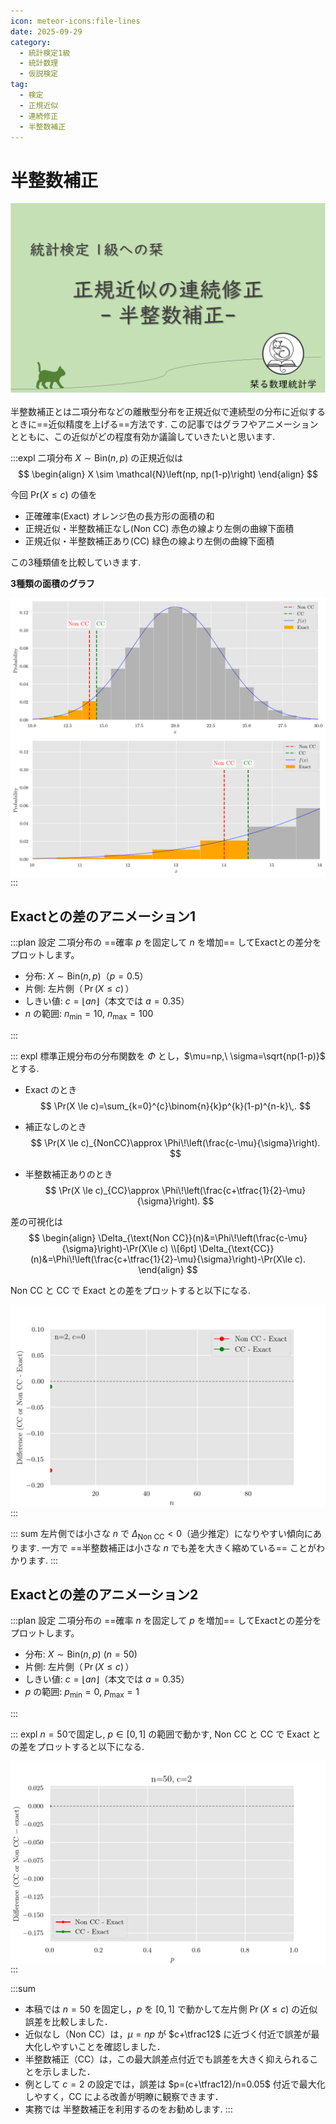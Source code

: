 ```yaml
---
icon: meteor-icons:file-lines
date: 2025-09-29
category:
  - 統計検定1級
  - 統計数理
  - 仮説検定
tag:
  - 検定
  - 正規近似
  - 連続修正
  - 半整数補正
---
```


# 半整数補正
<div style="display: flex; gap: 10px; justify-content: center;">
  <img src="/assets/images/test/continuity_crrection/thumbnail.png" style="max-width: 100%; height: auto;">
</div>

半整数補正とは二項分布などの離散型分布を正規近似で連続型の分布に近似するときに==近似精度を上げる==方法です.
この記事ではグラフやアニメーションとともに、この近似がどの程度有効か議論していきたいと思います.

:::expl
二項分布 $X \sim \mathrm{Bin}(n, p)$ の正規近似は
$$
\begin{align}
X \sim \mathcal{N}\left(np, np(1-p)\right)
\end{align}
$$

今回 $\mathrm{Pr}(X \leq c)$ の値を
- 正確確率(Exact) オレンジ色の長方形の面積の和
- 正規近似・半整数補正なし(Non CC) 赤色の線より左側の曲線下面積
- 正規近似・半整数補正あり(CC) 緑色の線より左側の曲線下面積

この3種類値を比較していきます.

**3種類の面積のグラフ**
<div style="display: flex; gap: 10px; justify-content: center;">
  <img src="/assets/images/test/continuity_crrection/continuity_correction.png" style="max-width: 100%; height: auto;">
</div>

<div style="display: flex; gap: 10px; justify-content: center;">
  <img src="/assets/images/test/continuity_crrection/continuity_correction_zoom.png" style="max-width: 100%; height: auto;">
</div>
:::

## Exactとの差のアニメーション1
:::plan 設定
二項分布の ==確率 $p$ を固定して $n$ を増加== してExactとの差分をプロットします。

- 分布: $X\sim\mathrm{Bin}(n,p)$（$p=0.5$）  
- 片側: 左片側（$\,\Pr(X\le c)\,$）  
- しきい値: $c=\lfloor a n\rfloor$（本文では $a=0.35$）  
- $n$ の範囲: $n_{\min}=10,\ n_{\max}=100$

:::

::: expl
標準正規分布の分布関数を $\Phi$ とし，$\mu=np,\ \sigma=\sqrt{np(1-p)}$ とする.

- Exact のとき
$$
\Pr(X \le c)=\sum_{k=0}^{c}\binom{n}{k}p^{k}(1-p)^{n-k}\,.
$$

- 補正なしのとき
$$
\Pr(X \le c)_{NonCC}\approx \Phi\!\left(\frac{c-\mu}{\sigma}\right).
$$

- 半整数補正ありのとき
$$
\Pr(X \le c)_{CC}\approx \Phi\!\left(\frac{c+\tfrac{1}{2}-\mu}{\sigma}\right).
$$

差の可視化は
$$
\begin{align}
\Delta_{\text{Non CC}}(n)&=\Phi\!\left(\frac{c-\mu}{\sigma}\right)-\Pr(X\le c) \\[6pt]
\Delta_{\text{CC}}(n)&=\Phi\!\left(\frac{c+\tfrac{1}{2}-\mu}{\sigma}\right)-\Pr(X\le c).
\end{align}
$$

Non CC と CC で Exact との差をプロットすると以下になる.

<div style="display: flex; gap: 10px; justify-content: center;">
  <img src="/assets/images/test/continuity_crrection/cc_diff_convergence.gif" style="max-width: 100%; height: auto;">
</div>
:::

::: sum
左片側では小さな $n$ で $\Delta_{\text{Non CC}}<0$（過少推定）になりやすい傾向にあります.
一方で ==半整数補正は小さな $n$ でも差を大きく縮めている== ことがわかります.
:::

## Exactとの差のアニメーション2
:::plan 設定
二項分布の ==確率 $n$ を固定して $p$ を増加== してExactとの差分をプロットします。

- 分布: $X\sim\mathrm{Bin}(n,p)$ ($n=50$)
- 片側: 左片側（$\,\Pr(X\le c)\,$）  
- しきい値: $c=\lfloor a n\rfloor$（本文では $a=0.35$）  
- $p$ の範囲: $p_{\min}=0,\ p_{\max}=1$

:::

::: expl
$n=50$で固定し, $p \in [0,1]$ の範囲で動かす,
Non CC と CC で Exact との差をプロットすると以下になる.
<div style="display: flex; gap: 10px; justify-content: center;">
  <img src="/assets/images/test/continuity_crrection/cc_diff_over_p.gif" style="max-width: 100%; height: auto;">
</div>
:::

:::sum
- 本稿では $n=50$ を固定し，$p$ を $[0,1]$ で動かして左片側 $\Pr(X\le c)$ の近似誤差を比較しました．
- 近似なし（Non CC）は，$\mu=np$ が $c+\tfrac12$ に近づく付近で誤差が最大化しやすいことを確認しました．
- 半整数補正（CC）は，この最大誤差点付近でも誤差を大きく抑えられることを示しました．
- 例として $c=2$ の設定では，誤差は $p=(c+\tfrac12)/n=0.05$ 付近で最大化しやすく，CC による改善が明瞭に観察できます．
- 実務では 半整数補正を利用するのをお勧めします.
:::
